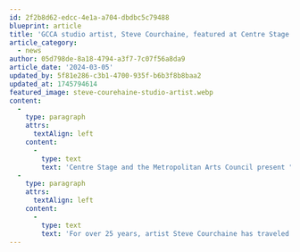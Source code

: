 ```yaml
---
id: 2f2b8d62-edcc-4e1a-a704-dbdbc5c79488
blueprint: article
title: 'GCCA studio artist, Steve Courchaine, featured at Centre Stage Gallery'
article_category:
  - news
author: 05d798de-8a18-4794-a3f7-7c07f56a8da9
article_date: '2024-03-05'
updated_by: 5f81e286-c3b1-4700-935f-b6b3f8b8baa2
updated_at: 1745794614
featured_image: steve-courehaine-studio-artist.webp
content:
  -
    type: paragraph
    attrs:
      textAlign: left
    content:
      -
        type: text
        text: 'Centre Stage and the Metropolitan Arts Council present "Western Light: Earth, Sky, Water" featuring American landscapes by GCCA''s studio artist, Steve Courchaine. The opening reception will be held at Centre Stage Gallery (501 River Street, Greenville, SC 29601) on Friday, March 8, from 6-8 PM. The show will be available to view until April 26, 2024 during Centre Stage Gallery''s business hours, Tuesday-Friday, 2-5 PM.'
  -
    type: paragraph
    attrs:
      textAlign: left
    content:
      -
        type: text
        text: 'For over 25 years, artist Steve Courchaine has traveled throughout the American West, collecting reference material with photography and practicing plein air painting. Inspired by the vast western landscape, he observed the clarity of sunlight in the west increases the color saturation found in nature there versus what you might see in the east. This exhibit represents those experiences.'
---
```

